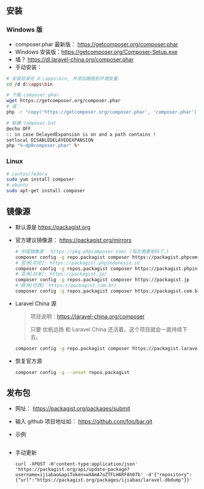 ## 安装

### Windows 版

* composer.phar 最新版： https://getcomposer.org/composer.phar
* Windows 安装版：https://getcomposer.org/Composer-Setup.exe
* 墙？ https://dl.laravel-china.org/composer.phar
* 手动安装：

```bash
# 安装目录在 d:\apps\bin, 并添加路程到环境变量.
cd /d d:\apps\bin

# 下载 composer.phar
wget https://getcomposer.org/composer.phar
# 或：
php -r "copy('https://getcomposer.org/composer.phar', 'composer.phar');"

# 新建 composer.bat
@echo OFF
:: in case DelayedExpansion is on and a path contains ! 
setlocal DISABLEDELAYEDEXPANSION
php "%~dp0composer.phar" %*
```

### Linux

~~~bash
# centos/fedora
sudo yum install composer
# ubuntu
sudo apt-get install composer
~~~



## 镜像源

* 默认源是 https://packagist.org

* 官方建议镜像源： https://packagist.org/mirrors

  ```bash
  # 中国镜像源： https://pkg.phpcomposer.com/ (现在需要密码了。)
  composer config -g repo.packagist composer https://packagist.phpcomposer.com
  # 亚洲[印尼]: https://packagist.phpindonesia.id
  composer config -g repos.packagist composer https://packagist.phpindonesia.id
  # 亚洲[日本]: https://packagist.jp/
  composer config -g repos.packagist composer https://packagist.jp
  # 欧洲[巴西]：https://packagist.com.br/
  composer config -g repos.packagist composer https://packagist.com.br
  ```

* Laravel China 源

  > 项目说明：https://laravel-china.org/composer
  >
  > 只要 优帆远扬 和 Laravel China 还活着，这个项目就会一直持续下去。

  ```bash
  composer config -g repo.packagist composer https://packagist.laravel-china.org
  ```

* 恢复官方源

  ```bash
  composer config -g --unset repos.packagist
  ```



## 发布包

* 网址： https://packagist.org/packages/submit

* 输入 github 项目地址如： https://github.com/foo/bar.git

* 示例

  ```
  
  ```

* 手动更新

  ```
  curl -XPOST -H'content-type:application/json' 'https://packagist.org/api/update-package?username=ijiabao&apiToken=wXAmA7oZTFLH6RFAh07b' -d'{"repository":{"url":"https://packagist.org/packages/ijiabao/laravel-dbdump"}}'
  ```
